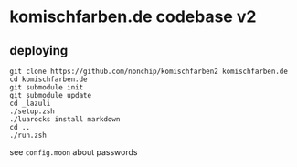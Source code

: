 # komischfarben.de codebase v2

## deploying

    git clone https://github.com/nonchip/komischfarben2 komischfarben.de
    cd komischfarben.de
    git submodule init
    git submodule update
    cd _lazuli
    ./setup.zsh
    ./luarocks install markdown
    cd ..
    ./run.zsh

see `config.moon` about passwords